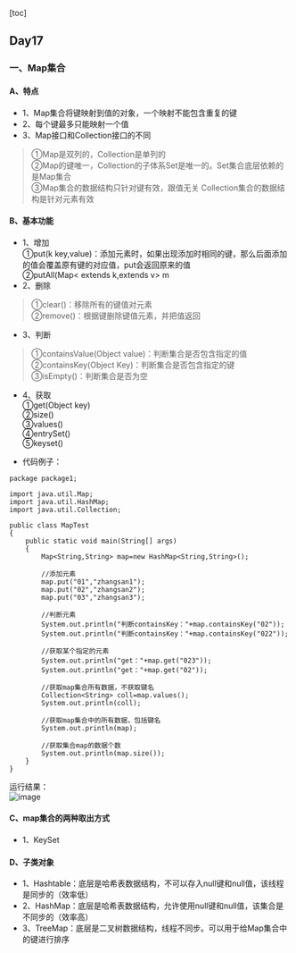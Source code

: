 [toc]
## Day17
### 一、Map集合
#### A、特点
* 1、Map集合将键映射到值的对象，一个映射不能包含重复的键
* 2、每个键最多只能映射一个值
* 3、Map接口和Collection接口的不同
> ①Map是双列的，Collection是单列的  
②Map的键唯一，Collection的子体系Set是唯一的。Set集合底层依赖的是Map集合  
③Map集合的数据结构只针对键有效，跟值无关 Collection集合的数据结构是针对元素有效
#### B、基本功能
* 1、增加  
①put(k key,value)：添加元素时，如果出现添加时相同的键，那么后面添加的值会覆盖原有键的对应值，put会返回原来的值  
②putAll(Map< extends k,extends v> m
* 2、删除
> ①clear()：移除所有的键值对元素  
②remove()：根据键删除键值元素，并把值返回
* 3、判断
> ①containsValue(Object value)：判断集合是否包含指定的值  
②containsKey(Object Key)：判断集合是否包含指定的键  
③isEmpty()：判断集合是否为空
* 4、获取  
①get(Object key)  
②size()  
③values()  
④entrySet()  
⑤keyset()

* 代码例子：
```
package package1;

import java.util.Map;
import java.util.HashMap;
import java.util.Collection;

public class MapTest 
{
	public static void main(String[] args)
	{
		Map<String,String> map=new HashMap<String,String>();
		
		//添加元素
		map.put("01","zhangsan1");
		map.put("02","zhangsan2");
		map.put("03","zhangsan3");
		
		//判断元素
		System.out.println("判断containsKey："+map.containsKey("02"));
		System.out.println("判断containsKey："+map.containsKey("022"));
		
		//获取某个指定的元素
		System.out.println("get："+map.get("023"));
		System.out.println("get："+map.get("02"));
		
		//获取map集合所有数据，不获取键名
		Collection<String> coll=map.values();
		System.out.println(coll);
		
		//获取map集合中的所有数据，包括键名
		System.out.println(map);
		
		//获取集合map的数据个数
		System.out.println(map.size());
	}
}
```
运行结果：  
![image](https://note.youdao.com/yws/public/resource/e36083821fb446484249f2a3cecc2908/xmlnote/7C26AA28E38A4B4D99A2828BE13AD311/1148)
 
#### C、map集合的两种取出方式
* 1、KeySet
#### D、子类对象
* 1、Hashtable：底层是哈希表数据结构，不可以存入null键和null值，该线程是同步的（效率低）
* 2、HashMap：底层是哈希表数据结构，允许使用null键和null值，该集合是不同步的（效率高）
* 3、TreeMap：底层是二叉树数据结构，线程不同步。可以用于给Map集合中的键进行排序

